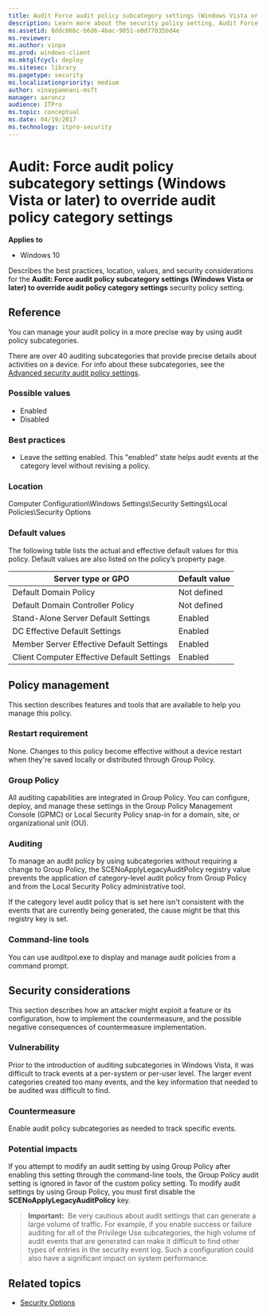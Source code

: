 ```yaml
---
title: Audit Force audit policy subcategory settings (Windows Vista or later) to override audit policy category settings (Windows 10)
description: Learn more about the security policy setting, Audit Force audit policy subcategory settings (Windows Vista or later) to override audit policy category settings.
ms.assetid: 8ddc06bc-b6d6-4bac-9051-e0d77035bd4e
ms.reviewer: 
ms.author: vinpa
ms.prod: windows-client
ms.mktglfcycl: deploy
ms.sitesec: library
ms.pagetype: security
ms.localizationpriority: medium
author: vinaypamnani-msft
manager: aaroncz
audience: ITPro
ms.topic: conceptual
ms.date: 04/19/2017
ms.technology: itpro-security
---
```


# Audit: Force audit policy subcategory settings (Windows Vista or later) to override audit policy category settings

**Applies to**
-   Windows 10

Describes the best practices, location, values, and security considerations for the **Audit: Force audit policy subcategory settings (Windows Vista or later) to override audit policy category settings** security policy setting.

## Reference

You can manage your audit policy in a more precise way by using audit policy subcategories.

There are over 40 auditing subcategories that provide precise details about activities on a device. For info about these subcategories, see the [Advanced security audit policy settings](../auditing/advanced-security-audit-policy-settings.md).

### Possible values

-   Enabled
-   Disabled

### Best practices

-   Leave the setting enabled. This "enabled" state helps audit events at the category level without revising a policy.

### Location

Computer Configuration\\Windows Settings\\Security Settings\\Local Policies\\Security Options

### Default values

The following table lists the actual and effective default values for this policy. Default values are also listed on the policy’s property page.

| Server type or GPO | Default value |
| - | - |
| Default Domain Policy | Not defined |
| Default Domain Controller Policy | Not defined | 
| Stand-Alone Server Default Settings | Enabled |
| DC Effective Default Settings | Enabled |
| Member Server Effective Default Settings | Enabled | 
| Client Computer Effective Default Settings | Enabled | 
 
## Policy management

This section describes features and tools that are available to help you manage this policy.

### Restart requirement

None. Changes to this policy become effective without a device restart when they're saved locally or distributed through Group Policy.

### Group Policy

All auditing capabilities are integrated in Group Policy. You can configure, deploy, and manage these settings in the Group Policy Management Console (GPMC) or Local Security Policy snap-in for a domain, site, or organizational unit (OU).

### Auditing

To manage an audit policy by using subcategories without requiring a change to Group Policy, the SCENoApplyLegacyAuditPolicy registry value prevents the application of category-level audit policy from Group Policy and from the Local Security Policy administrative tool.

If the category level audit policy that is set here isn't consistent with the events that are currently being generated, the cause might be that this registry key is set.

### Command-line tools

You can use auditpol.exe to display and manage audit policies from a command prompt.

## Security considerations

This section describes how an attacker might exploit a feature or its configuration, how to implement the countermeasure, and the possible negative consequences of countermeasure implementation.

### Vulnerability

Prior to the introduction of auditing subcategories in Windows Vista, it was difficult to track events at a per-system or per-user level. The larger event categories created too many events, and the key information that needed to be audited was difficult to find.

### Countermeasure

Enable audit policy subcategories as needed to track specific events.

### Potential impacts

If you attempt to modify an audit setting by using Group Policy after enabling this setting through the command-line tools, the Group Policy audit setting is ignored in favor of the custom policy setting. To modify audit settings by using Group Policy, you must first disable the 
**SCENoApplyLegacyAuditPolicy** key.
> **Important:**  Be very cautious about audit settings that can generate a large volume of traffic. For example, if you enable success or failure auditing for all of the Privilege Use subcategories, the high volume of audit events that are generated can make it difficult to find other types of entries in the security event log. Such a configuration could also have a significant impact on system performance.
 
## Related topics

- [Security Options](security-options.md)
 
 
